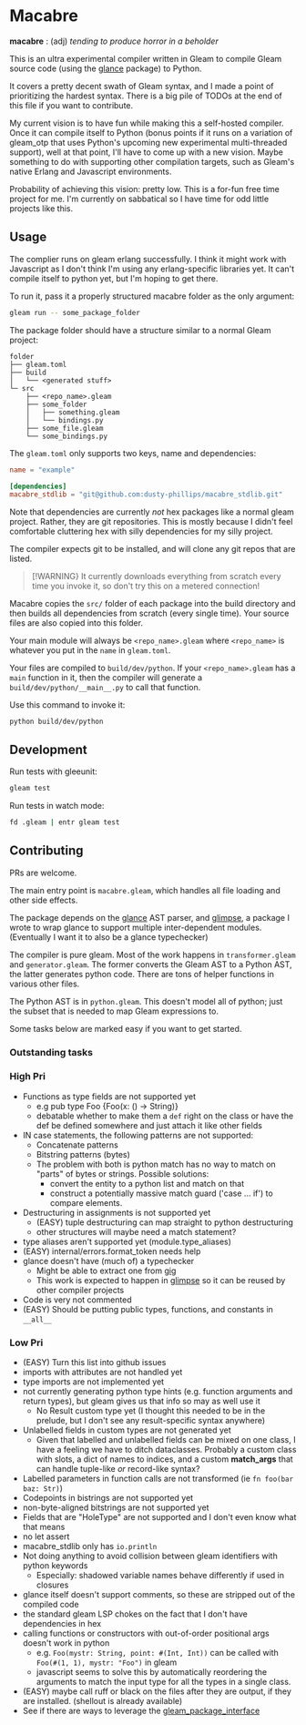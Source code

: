 # Macabre

**macabre** : (adj) _tending to produce horror in a beholder_

This is an ultra experimental compiler written in Gleam to compile Gleam source
code (using the [glance](https://hexdocs.pm/glance/) package) to Python.

It covers a pretty decent swath of Gleam syntax, and I made a point of
prioritizing the hardest syntax. There is a big pile of TODOs at the end of
this file if you want to contribute.

My current vision is to have fun while making this a self-hosted compiler. Once
it can compile itself to Python (bonus points if it runs on a variation of
gleam_otp that uses Python's upcoming new experimental multi-threaded support),
well at that point, I'll have to come up with a new vision. Maybe something to
do with supporting other compilation targets, such as Gleam's native Erlang
and Javascript environments.

Probability of achieving this vision: pretty low. This is a for-fun free
time project for me. I'm currently on sabbatical so I have time for odd
little projects like this.

## Usage

The complier runs on gleam erlang successfully. I think it might work with
Javascript as I don't think I'm using any erlang-specific libraries yet. It
can't compile itself to python yet, but I'm hoping to get there.

To run it, pass it a properly structured macabre folder as the only argument:

```sh
gleam run -- some_package_folder
```

The package folder should have a structure similar to a normal Gleam project:

```plain
folder
├── gleam.toml
├── build
│   └── <generated stuff>
└─ src
    ├── <repo_name>.gleam
    ├── some_folder
    │   ├── something.gleam
    │   └── bindings.py
    ├── some_file.gleam
    └── some_bindings.py
```

The `gleam.toml` only supports two keys, name and dependencies:

```toml
name = "example"

[dependencies]
macabre_stdlib = "git@github.com:dusty-phillips/macabre_stdlib.git"
```

Note that dependencies are currently _not_ hex packages like a normal gleam
project. Rather, they are git repositories. This is mostly because I didn't
feel comfortable cluttering hex with silly dependencies for my silly project.

The compiler expects git to be installed, and will clone any git repos that are
listed.

> [!WARNING} It currently downloads everything from scratch every time you
> invoke it, so don't try this on a metered connection!

Macabre copies the `src/` folder of each package into the build directory and
then builds all dependencies from scratch (every single time). Your source
files are also copied into this folder.

Your main module will always be `<repo_name>.gleam` where `<repo_name>` is whatever
you put in the `name` in `gleam.toml`.

Your files are compiled to `build/dev/python`. If your `<repo_name>.gleam` has
a `main` function in it, then the compiler will generate a
`build/dev/python/__main__.py` to call that function.

Use this command to invoke it:

```shell
python build/dev/python
```

## Development

Run tests with gleeunit:

```sh
gleam test
```

Run tests in watch mode:

```sh
fd .gleam | entr gleam test
```

## Contributing

PRs are welcome.

The main entry point is `macabre.gleam`, which handles all file loading and
other side effects.

The package depends on the [glance](https://github.com/lpil/glance) AST parser,
and [glimpse](https://github.com/dusty-phillips/glimpse),
a package I wrote to wrap glance to support multiple inter-dependent modules.
(Eventually I want it to also be a glance typechecker)

The compiler is pure gleam. Most of the work happens in
`transformer.gleam` and `generator.gleam`. The former converts the Gleam AST to
a Python AST, the latter generates python code. There are tons of helper
functions in various other files.

The Python AST is in `python.gleam`. This doesn't model all of python; just the
subset that is needed to map Gleam expressions to.

Some tasks below are marked easy if you want to get started.

### Outstanding tasks

### High Pri

- Functions as type fields are not supported yet
  - e.g pub type Foo {Foo(x: () -> String)}
  - debatable whether to make them a `def` right on the class or have the def
    be defined somewhere and just attach it like other fields
- IN case statements, the following patterns are not supported:
  - Concatenate patterns
  - Bitstring patterns (bytes)
  - The problem with both is python match has no way to match on "parts" of
    bytes or strings. Possible solutions:
    - convert the entity to a python list and match on that
    - construct a potentially massive match guard ('case ... if') to compare
      elements.
- Destructuring in assignments is not supported yet
  - (EASY) tuple destructuring can map straight to python destructuring
  - other structures will maybe need a match statement?
- type aliases aren't supported yet (module.type_aliases)
- (EASY) internal/errors.format_token needs help
- glance doesn't have (much of) a typechecker
  - Might be able to extract one from
    [gig](https://github.com/schurhammer/gig)
  - This work is expected to happen in
    [glimpse](https://github.com/dusty-phillips/glimpse?tab=readme-ov-file) so
    it can be reused by other compiler projects
- Code is very not commented
- (EASY) Should be putting public types, functions, and constants in `__all__`

### Low Pri

- (EASY) Turn this list into github issues
- imports with attributes are not handled yet
- type imports are not implemented yet
- not currently generating python type hints (e.g. function arguments and
  return types), but gleam gives us that info so may as well use it
  - No Result custom type yet (I thought this needed to be in the prelude, but
    I don't see any result-specific syntax anywhere)
- Unlabelled fields in custom types are not generated yet
  - Given that labelled and unlabelled fields can be mixed on one class, I have
    a feeling we have to ditch dataclasses. Probably a custom class with slots, a
    dict of names to indices, and a custom **match_args** that can handle
    tuple-like _or_ record-like syntax?
- Labelled parameters in function calls are not transformed (ie `fn foo(bar
baz: Str)`)
- Codepoints in bistrings are not supported yet
- non-byte-aligned bitstrings are not supported yet
- Fields that are "HoleType" are not supported and I don't even know what that
  means
- no let assert
- macabre_stdlib only has `io.println`
- Not doing anything to avoid collision between gleam identifiers with python
  keywords
  - Especially: shadowed variable names behave differently if used in closures
- glance itself doesn't support comments, so these are stripped out of the
  compiled code
- the standard gleam LSP chokes on the fact that I don't have dependencies in
  hex
- calling functions or constructors with out-of-order positional args doesn't
  work in python
  - e.g. `Foo(mystr: String, point: #(Int, Int))` can be called with `Foo(#(1,
1), mystr: "Foo")` in gleam
  - javascript seems to solve this by automatically reordering the arguments to
    match the input type for all the types in a single class.
- (EASY) maybe call ruff or black on the files after they are output, if they
  are installed. (shellout is already available)
- See if there are ways to leverage the
  [gleam_package_interface](https://github.com/gleam-lang/package-interface)
